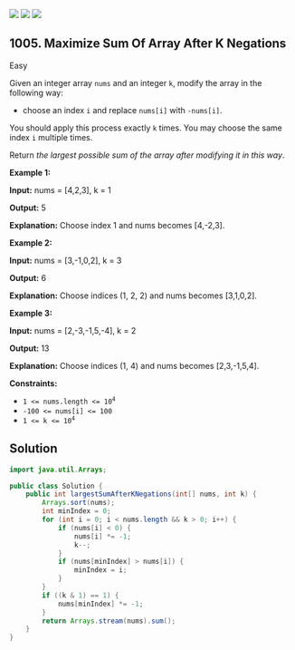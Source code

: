 [![](https://img.shields.io/github/stars/javadev/LeetCode-in-Java?label=Stars&style=flat-square)](https://github.com/javadev/LeetCode-in-Java)
[![](https://img.shields.io/github/forks/javadev/LeetCode-in-Java?label=Fork%20me%20on%20GitHub%20&style=flat-square)](https://github.com/javadev/LeetCode-in-Java/fork)
[![](https://img.shields.io/badge/-LeetCode%20in%20Kotlin-blue?style=flat-square)](https://github.com/javadev/LeetCode-in-Kotlin)

## 1005\. Maximize Sum Of Array After K Negations

Easy

Given an integer array `nums` and an integer `k`, modify the array in the following way:

*   choose an index `i` and replace `nums[i]` with `-nums[i]`.

You should apply this process exactly `k` times. You may choose the same index `i` multiple times.

Return _the largest possible sum of the array after modifying it in this way_.

**Example 1:**

**Input:** nums = [4,2,3], k = 1

**Output:** 5

**Explanation:** Choose index 1 and nums becomes [4,-2,3].

**Example 2:**

**Input:** nums = [3,-1,0,2], k = 3

**Output:** 6

**Explanation:** Choose indices (1, 2, 2) and nums becomes [3,1,0,2].

**Example 3:**

**Input:** nums = [2,-3,-1,5,-4], k = 2

**Output:** 13

**Explanation:** Choose indices (1, 4) and nums becomes [2,3,-1,5,4].

**Constraints:**

*   <code>1 <= nums.length <= 10<sup>4</sup></code>
*   `-100 <= nums[i] <= 100`
*   <code>1 <= k <= 10<sup>4</sup></code>

## Solution

```java
import java.util.Arrays;

public class Solution {
    public int largestSumAfterKNegations(int[] nums, int k) {
        Arrays.sort(nums);
        int minIndex = 0;
        for (int i = 0; i < nums.length && k > 0; i++) {
            if (nums[i] < 0) {
                nums[i] *= -1;
                k--;
            }
            if (nums[minIndex] > nums[i]) {
                minIndex = i;
            }
        }
        if ((k & 1) == 1) {
            nums[minIndex] *= -1;
        }
        return Arrays.stream(nums).sum();
    }
}
```